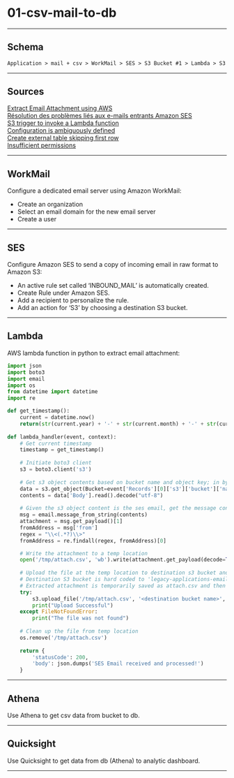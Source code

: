 # 01-csv-mail-to-db

---

## Schema

```txt
Application > mail + csv > WorkMail > SES > S3 Bucket #1 > Lambda > S3 Bucket #2 > Athena > Quicksight
```

---

## Sources

[Extract Email Attachment using AWS](https://towardsdatascience.com/extract-email-attachment-using-aws-624614a2429b)  
[Résolution des problèmes liés aux e-mails entrants Amazon SES](https://aws.amazon.com/fr/premiumsupport/knowledge-center/ses-troubleshoot-inbound-emails/)  
[S3 trigger to invoke a Lambda function](https://docs.aws.amazon.com/lambda/latest/dg/with-s3-example.html)  
[Configuration is ambiguously defined](https://aws.amazon.com/fr/premiumsupport/knowledge-center/lambda-s3-event-configuration-error/)  
[Create external table skipping first row](https://stackoverflow.com/questions/46452010/aws-athena-create-external-table-skipping-first-row)  
[Insufficient permissions](https://docs.aws.amazon.com/quicksight/latest/user/troubleshoot-athena-insufficient-permissions.html)

---

## WorkMail

Configure a dedicated email server using Amazon WorkMail:

- Create an organization  
- Select an email domain for the new email server  
- Create a user

---

## SES

Configure Amazon SES to send a copy of incoming email in raw format to Amazon S3:

- An active rule set called ‘INBOUND_MAIL’ is automatically created.  
- Create Rule under Amazon SES.  
- Add a recipient to personalize the rule.  
- Add an action for ‘S3’ by choosing a destination S3 bucket.

---

## Lambda

AWS lambda function in python to extract email attachment:

```python
import json
import boto3
import email
import os
from datetime import datetime
import re

def get_timestamp():
    current = datetime.now()
    return(str(current.year) + '-' + str(current.month) + '-' + str(current.day) + '-' + str(current.hour) + '-' + str(current.minute) + '-' + str(current.second))
    
def lambda_handler(event, context):
    # Get current timestamp
    timestamp = get_timestamp()
    
    # Initiate boto3 client
    s3 = boto3.client('s3')
    
    # Get s3 object contents based on bucket name and object key; in bytes and convert to string
    data = s3.get_object(Bucket=event['Records'][0]['s3']['bucket']['name'], Key=event['Records'][0]['s3']['object']['key'])
    contents = data['Body'].read().decode("utf-8")
    
    # Given the s3 object content is the ses email, get the message content and attachment using email package
    msg = email.message_from_string(contents)
    attachment = msg.get_payload()[1]
    fromAddress = msg['from']
    regex = "\\<(.*?)\\>"
    fromAddress = re.findall(regex, fromAddress)[0]

    # Write the attachment to a temp location
    open('/tmp/attach.csv', 'wb').write(attachment.get_payload(decode=True))
    
    # Upload the file at the temp location to destination s3 bucket and append timestamp to the filename
    # Destination S3 bucket is hard coded to 'legacy-applications-email-attachment'. This can be configured as a parameter
    # Extracted attachment is temporarily saved as attach.csv and then uploaded to attach-upload-<timestamp>.csv
    try:
        s3.upload_file('/tmp/attach.csv', '<destination bucket name>', fromAddress + '/attach-upload-' + timestamp + '.csv')
        print("Upload Successful")
    except FileNotFoundError:
        print("The file was not found")
    
    # Clean up the file from temp location
    os.remove('/tmp/attach.csv')
    
    return {
        'statusCode': 200,
        'body': json.dumps('SES Email received and processed!')
    }
```

---

## Athena

Use Athena to get csv data from bucket to db.

---

## Quicksight

Use Quicksight to get data from db (Athena) to analytic dashboard.

---
